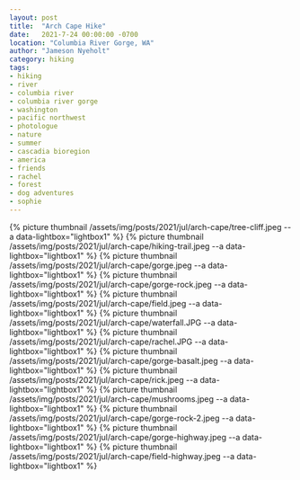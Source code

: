 ```yaml
---
layout: post
title:  "Arch Cape Hike"
date:   2021-7-24 00:00:00 -0700
location: "Columbia River Gorge, WA"
author: "Jameson Nyeholt"
category: hiking
tags:
- hiking
- river
- columbia river
- columbia river gorge
- washington
- pacific northwest
- photologue
- nature
- summer
- cascadia bioregion
- america
- friends
- rachel
- forest
- dog adventures
- sophie
---
```


{% picture thumbnail /assets/img/posts/2021/jul/arch-cape/tree-cliff.jpeg --a data-lightbox="lightbox1"   %}
{% picture thumbnail /assets/img/posts/2021/jul/arch-cape/hiking-trail.jpeg --a data-lightbox="lightbox1"  %}
{% picture thumbnail /assets/img/posts/2021/jul/arch-cape/gorge.jpeg --a data-lightbox="lightbox1"  %}
{% picture thumbnail /assets/img/posts/2021/jul/arch-cape/gorge-rock.jpeg --a data-lightbox="lightbox1"  %}
{% picture thumbnail /assets/img/posts/2021/jul/arch-cape/field.jpeg --a data-lightbox="lightbox1"  %}
{% picture thumbnail /assets/img/posts/2021/jul/arch-cape/waterfall.JPG --a data-lightbox="lightbox1"  %}
{% picture thumbnail /assets/img/posts/2021/jul/arch-cape/rachel.JPG --a data-lightbox="lightbox1"  %}
{% picture thumbnail /assets/img/posts/2021/jul/arch-cape/gorge-basalt.jpeg --a data-lightbox="lightbox1"  %}
{% picture thumbnail /assets/img/posts/2021/jul/arch-cape/rick.jpeg --a data-lightbox="lightbox1"  %}
{% picture thumbnail /assets/img/posts/2021/jul/arch-cape/mushrooms.jpeg --a data-lightbox="lightbox1"  %}
{% picture thumbnail /assets/img/posts/2021/jul/arch-cape/gorge-rock-2.jpeg --a data-lightbox="lightbox1"  %}
{% picture thumbnail /assets/img/posts/2021/jul/arch-cape/gorge-highway.jpeg --a data-lightbox="lightbox1"  %}
{% picture thumbnail /assets/img/posts/2021/jul/arch-cape/field-highway.jpeg --a data-lightbox="lightbox1"  %}